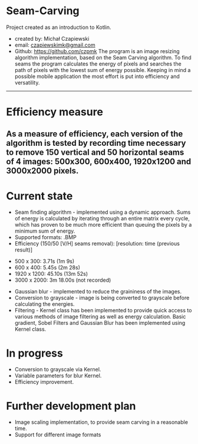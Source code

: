# Seam-Carving 
Project created as an introduction to Kotlin. 
- created by: Michał Czapiewski
- email: czapiewskimk@gmail.com
- Github: https://github.com/czpmk
The program is an image resizing algorithm implementation, based on the Seam Carving 
algorithm. To find seams the program calculates the energy of pixels and searches the 
path of pixels with the lowest sum of energy possible. Keeping in mind a possible 
mobile application the most effort is put into efficiency and versatility. 
---
# Efficiency measure
As a measure of efficiency, each version of the algorithm is tested by recording 
time necessary to remove 150 vertical and 50 horizontal seams of 4 images:
500x300, 600x400, 1920x1200 and 3000x2000 pixels. 
---
# Current state
- Seam finding algorithm - implemented using a dynamic approach. Sums of 
energy is calculated by iterating through an entire matrix every cycle,
which has proven to be much more efficient than queuing the pixels by a minimum sum
of energy.
- Supported formats: .BMP
- Efficiency (150/50 [V/H] seams removal): 
[resolution: time (previous result)]
* 500 x 300: 3.71s (1m 9s)
* 600 x 400: 5.45s (2m 28s)
* 1920 x 1200: 45.10s (13m 52s)
* 3000 x 2000: 3m 18.00s (not recorded)
- Gaussian blur - implemented to reduce the graininess of the images.
- Conversion to grayscale - image is being converted to grayscale before calculating
the energies.
- Filtering - Kernel class has been implemented to provide quick access to
various methods of image filtering as well as energy calculation. Basic gradient, 
Sobel Filters and Gaussian Blur has been implemented using Kernel class.

# In progress
- Conversion to grayscale via Kernel.
- Variable parameters for blur Kernel.
- Efficiency improvement.

# Further development plan
- Image scaling implementation, to provide seam carving in a reasonable time.
- Support for different image formats

